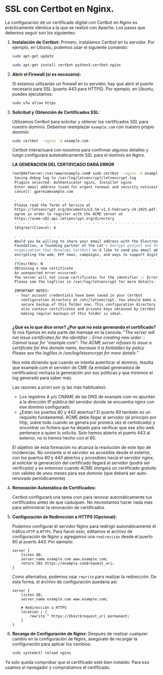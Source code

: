 # SSL con Certbot en Nginx.

La configuración de un certificado digital con Certbot en Nginx es prácticamente idéntica a la que se realizó con Apache. Los pasos que debemos seguir son los siguientes:


1. **Instalación de Certbot:**
    Primero, instalamos Certbot en tu servidor. Por ejemplo, en Ubuntu, podemos usar el siguiente comando:

    ```bash
    sudo apt-get update
    ```

    ```bash
    sudo apt-get install certbot python3-certbot-nginx
    ```

2. **Abrir el Firewall (si es necesario):**
   
    Si estamos utilizando un firewall en tu servidor, hay que abrir el puerto necesario para SSL (puerto 443 para HTTPS). Por ejemplo, en Ubuntu, puedes ejecutamos:
    
    ```bash
    sudo ufw allow https
    ```

3. **Solicitud y Obtención de Certificados SSL:**
   
    Utilizamos Certbot para solicitar y obtener los certificados SSL para nuestro dominio. Debemos reemplazar `example.com` con nuestro propio dominio:

    ```bash
    sudo certbot --nginx -d example.com
    ```
    
    Certbot interactuará con nosotros para confirmar algunos detalles y luego configurará automáticamente SSL para el dominio en Nginx.

   **LA GENERACION DEL CERTIFICADO DARÁ ERROR**

   ```bash
   root@defserver:/var/www/example.com# sudo certbot --nginx -d example.com
    Saving debug log to /var/log/letsencrypt/letsencrypt.log
    Plugins selected: Authenticator nginx, Installer nginx
    Enter email address (used for urgent renewal and security notices) (Enter 'c' to
    cancel): gperez@example.com
    
    - - - - - - - - - - - - - - - - - - - - - - - - - - - - - - - - - - - - - - - -
    Please read the Terms of Service at
    https://letsencrypt.org/documents/LE-SA-v1.5-February-24-2025.pdf. You must
    agree in order to register with the ACME server at
    https://acme-v02.api.letsencrypt.org/directory
    - - - - - - - - - - - - - - - - - - - - - - - - - - - - - - - - - - - - - - - -
    (A)gree/(C)ancel: A
    
    - - - - - - - - - - - - - - - - - - - - - - - - - - - - - - - - - - - - - - - -
    Would you be willing to share your email address with the Electronic Frontier
    Foundation, a founding partner of the Let's Encrypt project and the non-profit
    organization that develops Certbot? We'd like to send you email about our work
    encrypting the web, EFF news, campaigns, and ways to support digital freedom.
    - - - - - - - - - - - - - - - - - - - - - - - - - - - - - - - - - - - - - - - -
    (Y)es/(N)o: N
    Obtaining a new certificate
    An unexpected error occurred:
    The server will not issue certificates for the identifier :: Error creating new order :: Cannot issue for "example.com": The ACME server refuses to issue a certificate for this domain name, because it is forbidden by policy
    Please see the logfiles in /var/log/letsencrypt for more details.
    
    IMPORTANT NOTES:
     - Your account credentials have been saved in your Certbot
       configuration directory at /etc/letsencrypt. You should make a
       secure backup of this folder now. This configuration directory will
       also contain certificates and private keys obtained by Certbot so
       making regular backups of this folder is ideal.
     
   ```
   **¿Qué es lo que dice error? ¿Por qué no está generando el certificado?**  
   Si nos fijamos en esta parte del mensaje en la consola: "_The server will not issue certificates for the identifier :: Error creating new order :: Cannot issue for "example.com": The ACME server refuses to issue a certificate for this domain name, because it is forbidden by policy
    Please see the logfiles in /var/log/letsencrypt for more details._"

   Nos está diciendo que cuando se intenta autenticar el dominio, resulta que example.com el servidor de CME (la entidad generadora de certificados) rechaza la generación por sus políticas y que miremos el log generado para saber más.

   Las razones a priori son (y las más habituales):
   - Los registros A y/o CNAME de las DNS de example.com no apuntan a la dirección IP pública del  servidor donde se encuentra nginx con ese dominio configurado.
   - ¿Están los puertos 80 y 443 abiertos? El puerto 80 también es un requisito fundamental. ACME debe llegar al servidor (al principio por http, sobre todo cuando se genera por primera vez el certidicado) y encontrar un fichero que ha dejado para verificar que ese sitio web pertenece a quien lo solicita. Solo hemos abierto el puerto 443 al exterior, no lo hemos hecho con el 80.

   El objetivo de esta formación no alcanza la resolución de este tipo de incidencias. No onstante si el servidor es accesible desde el exterior, con los puertos 80 y 443 abiertos y accesibles hacia el servidor nginx, al solicitar la generación del certificado llegará al servidor (podrá ser verificado) y es entonces cuando ACME otorgará un certificado gratuito con validez de unos meses para ese dominio (que deberá ser auto-renovado periódicamente).


5. **Renovación Automática de Certificados:**
    
    Certbot configurará una tarea cron para renovar automáticamente tus certificados antes de que caduquen. No necesitamos hacer nada más para administrar la renovación de certificados.


6. **Configuración de Redirección a HTTPS (Opcional):**

    Podemos configurar el servidor Nginx para redirigir automáticamente el tráfico `HTTP` a `HTTPS`. Para hacer esto, editamos el archivo de configuración de Nginx y agregamos una `redirección` desde el puerto 80 al puerto 443. Por ejemplo:

    ```nginx
    server {
        listen 80;
        server_name example.com www.example.com;
        return 301 https://example.com$request_uri;
    }
    ```

    Como alternativa, podemos usar `rewrite` para realizar la redirección. De esta forma, el archivo de configuración quedaría así:

    ```nginx
    server {
        listen 80;
        server_name example.com www.example.com;

        # Redirección a HTTPS
        location / {
            rewrite ^ https://$host$request_uri permanent;
        }
    }
    ```

7. **Recarga de Configuración de Nginx:**
    Después de realizar cualquier cambio en la configuración de Nginx, asegúrate de recargar la configuración para aplicar los cambios:
  
    ```bash
    sudo systemctl reload nginx
    ```

Ya solo queda comprobar que el certificado esté bien instaldo. Para eso usamos el navegador y comprobamos el certificado.
